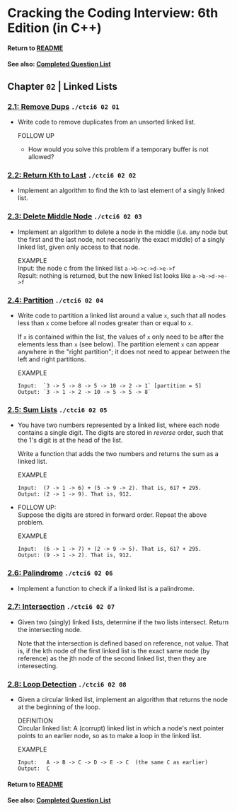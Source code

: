# Cracking the Coding Interview: 6th Edition (in C++)

#### Return to [README](../README.md)
#### See also: [Completed Question List](QTODO-list.md)

## Chapter `02` | Linked Lists

### [2.1: Remove Dups](../src/02/01/main.cpp) `./ctci6 02 01`
- Write code to remove duplicates from an unsorted linked list.

    FOLLOW UP
    - How would you solve this problem if a temporary buffer is not allowed?

### [2.2: Return Kth to Last](../src/02/02/main.cpp) `./ctci6 02 02`
- Implement an algorithm to find the kth to last element of a singly linked list.

### [2.3: Delete Middle Node](../src/02/03/main.cpp) `./ctci6 02 03`
- Implement an algorithm to delete a node in the middle (i.e. any node but the first and the last node, not necessarily the exact middle) of a singly linked list, given only access to that node.

    EXAMPLE<br>
    Input: the node c from the linked list `a->b->c->d->e->f`<br>
    Result: nothing is returned, but the new linked list looks like `a->b->d->e->f`

### [2.4: Partition](../src/02/04/main.cpp) `./ctci6 02 04`
- Write code to partition a linked list around a value `x`, such that all nodes less than `x` come before all nodes greater than or equal to `x`. <p>lf `x` is contained within the list, the values of `x` only need to be after the elements less than `x` (see below). The partition element `x` can appear anywhere in the "right partition"; it does not need to appear between the left and right partitions. 

    EXAMPLE<br>
    ```
    Input:  `3 -> 5 -> 8 -> 5 -> 10 -> 2 -> 1` [partition = 5]
    Output: `3 -> 1 -> 2 -> 10 -> 5 -> 5 -> 8`
    ```

### [2.5: Sum Lists](../src/02/05/main.cpp) `./ctci6 02 05`
- You have two numbers represented by a linked list, where each node contains a single digit. The digits are stored in <i>reverse</i> order, such that the 1's digit is at the head of the list. <p>Write a function that adds the two numbers and returns the sum as a linked list.

    EXAMPLE
    ```
    Input:  (7 -> 1 -> 6) + (5 -> 9 -> 2). That is, 617 + 295.
    Output: (2 -> 1 -> 9). That is, 912.
    ```

- FOLLOW UP:<br>Suppose the digits are stored in forward order. Repeat the above problem.

    EXAMPLE
    ```
    Input:  (6 -> 1 -> 7) + (2 -> 9 -> 5). That is, 617 + 295.
    Output: (9 -> 1 -> 2). That is, 912.
    ```

### [2.6: Palindrome](../src/02/06/main.cpp) `./ctci6 02 06`
- Implement a function to check if a linked list is a palindrome.

### [2.7: Intersection](../src/02/07/main.cpp) `./ctci6 02 07`
- Given two (singly) linked lists, determine if the two lists intersect. Return the intersecting node. <p>Note that the intersection is defined based on reference, not value. That is, if the kth node of the first linked list is the exact same node (by reference) as the jth node of the second linked list, then they are interesecting.

### [2.8: Loop Detection](../src/02/07/main.cpp) `./ctci6 02 08`
- Given a circular linked list, implement an algorithm that returns the node at the beginning of the loop.

    DEFINITION<br>
    Circular linked list: A (corrupt) linked list in which a node's next pointer points to an earlier node, so as to make a loop in the linked list.

    EXAMPLE<br>
    ```
    Input:   A -> B -> C -> D -> E -> C  (the same C as earlier)
    Output:  C
    ```

#### Return to [README](../README.md)
#### See also: [Completed Question List](QTODO-list.md)
